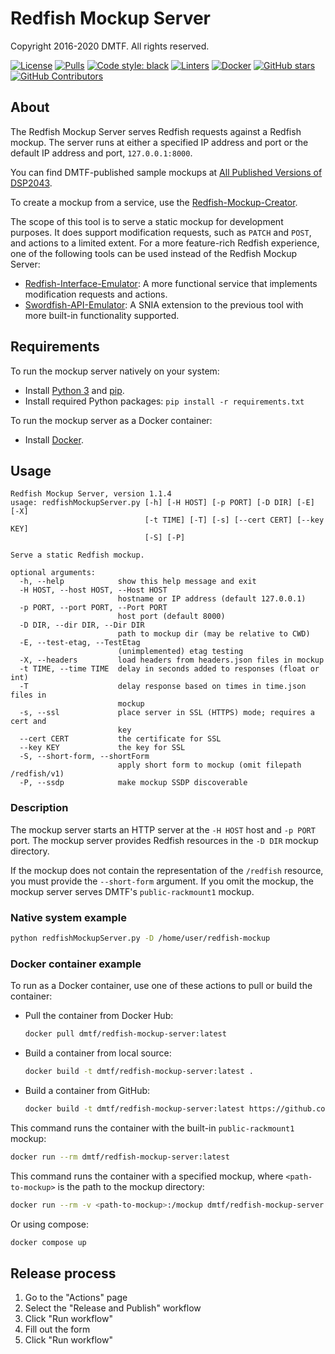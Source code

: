 # Redfish Mockup Server

Copyright 2016-2020 DMTF. All rights reserved.

[![License](https://img.shields.io/badge/License-BSD%203--Clause-blue.svg)](https://github.com/DMTF/Redfish-Mockup-Server/blob/main/LICENSE.md)
[![Pulls](https://img.shields.io/docker/pulls/dmtf/redfish-mockup-server?style=flat&logo=docker&label=Pulls)](https://hub.docker.com/r/dmtf/redfish-mockup-server)
[![Code style: black](https://img.shields.io/badge/code%20style-black-000000.svg?style=flat)](https://github.com/psf/black)
[![Linters](https://github.com/DMTF/Redfish-Mockup-Server/actions/workflows/linters.yml/badge.svg)](https://github.com/DMTF/Redfish-Mockup-Server/actions/workflows/linters.yml)
[![Docker](https://github.com/DMTF/Redfish-Mockup-Server/actions/workflows/docker.yml/badge.svg)](https://github.com/DMTF/Redfish-Mockup-Server/actions/workflows/docker.yml)
[![GitHub stars](https://img.shields.io/github/stars/DMTF/Redfish-Mockup-Server.svg?style=flat-square&label=github%20stars)](https://github.com/DMTF/Redfish-Mockup-Server)
[![GitHub Contributors](https://img.shields.io/github/contributors/DMTF/Redfish-Mockup-Server.svg?style=flat-square)](https://github.com/DMTF/Redfish-Mockup-Server/graphs/contributors)

## About

The Redfish Mockup Server serves Redfish requests against a Redfish mockup.  The server runs at either a specified IP address and port or the default IP address and port, `127.0.0.1:8000`.

You can find DMTF-published sample mockups at [All Published Versions of DSP2043](https://www.dmtf.org/dsp/DSP2043 "https://www.dmtf.org/dsp/DSP2043").

To create a mockup from a service, use the [Redfish-Mockup-Creator](https://github.com/DMTF/Redfish-Mockup-Creator "https://github.com/DMTF/Redfish-Mockup-Creator").

The scope of this tool is to serve a static mockup for development purposes.  It does support modification requests, such as `PATCH` and `POST`, and actions to a limited extent.  For a more feature-rich Redfish experience, one of the following tools can be used instead of the Redfish Mockup Server:

* [Redfish-Interface-Emulator](https://github.com/DMTF/Redfish-Interface-Emulator): A more functional service that implements modification requests and actions.
* [Swordfish-API-Emulator](https://github.com/SNIA/Swordfish-API-Emulator): A SNIA extension to the previous tool with more built-in functionality supported.

## Requirements

To run the mockup server natively on your system:

* Install [Python 3](https://www.python.org/downloads/ "https://www.python.org/downloads/") and [pip](https://pip.pypa.io/en/stable/installing/ "https://pip.pypa.io/en/stable/installing").
* Install required Python packages: `pip install -r requirements.txt`

To run the mockup server as a Docker container:

* Install [Docker](https://www.docker.com/get-started "https://www.docker.com/get-started").

## Usage

```
Redfish Mockup Server, version 1.1.4
usage: redfishMockupServer.py [-h] [-H HOST] [-p PORT] [-D DIR] [-E] [-X]
                              [-t TIME] [-T] [-s] [--cert CERT] [--key KEY]
                              [-S] [-P]

Serve a static Redfish mockup.

optional arguments:
  -h, --help            show this help message and exit
  -H HOST, --host HOST, --Host HOST
                        hostname or IP address (default 127.0.0.1)
  -p PORT, --port PORT, --Port PORT
                        host port (default 8000)
  -D DIR, --dir DIR, --Dir DIR
                        path to mockup dir (may be relative to CWD)
  -E, --test-etag, --TestEtag
                        (unimplemented) etag testing
  -X, --headers         load headers from headers.json files in mockup
  -t TIME, --time TIME  delay in seconds added to responses (float or int)
  -T                    delay response based on times in time.json files in
                        mockup
  -s, --ssl             place server in SSL (HTTPS) mode; requires a cert and
                        key
  --cert CERT           the certificate for SSL
  --key KEY             the key for SSL
  -S, --short-form, --shortForm
                        apply short form to mockup (omit filepath /redfish/v1)
  -P, --ssdp            make mockup SSDP discoverable
```

### Description

The mockup server starts an HTTP server at the `-H HOST` host and `-p PORT` port. The mockup server provides Redfish resources in the `-D DIR` mockup directory.

If the mockup does not contain the representation of the `/redfish` resource, you must provide the `--short-form` argument. If you omit the mockup, the mockup server serves DMTF's `public-rackmount1` mockup.

### Native system example

```bash
python redfishMockupServer.py -D /home/user/redfish-mockup
```

### Docker container example

To run as a Docker container, use one of these actions to pull or build the container:

* Pull the container from Docker Hub:

    ```bash
    docker pull dmtf/redfish-mockup-server:latest
    ```
* Build a container from local source:

    ```bash
    docker build -t dmtf/redfish-mockup-server:latest .
    ```
* Build a container from GitHub:

    ```bash
    docker build -t dmtf/redfish-mockup-server:latest https://github.com/DMTF/Redfish-Mockup-Server.git#main
    ```

This command runs the container with the built-in `public-rackmount1` mockup:

```bash
docker run --rm dmtf/redfish-mockup-server:latest
```

This command runs the container with a specified mockup, where `<path-to-mockup>` is the path to the mockup directory:

```bash
docker run --rm -v <path-to-mockup>:/mockup dmtf/redfish-mockup-server:latest -D /mockup
```

Or using compose:

```bash
docker compose up
```

## Release process

1. Go to the "Actions" page
2. Select the "Release and Publish" workflow
3. Click "Run workflow"
4. Fill out the form
5. Click "Run workflow"
